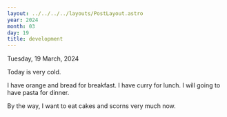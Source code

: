```yaml
---
layout: ../../../../layouts/PostLayout.astro
year: 2024
month: 03
day: 19
title: development
---
```


Tuesday, 19 March, 2024

Today is very cold.

I have orange and bread for breakfast. I have curry for lunch. I will going to have pasta for dinner.

By the way, I want to eat cakes and scorns very much now.
